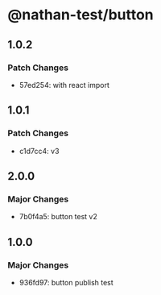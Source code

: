 # @nathan-test/button

## 1.0.2

### Patch Changes

- 57ed254: with react import

## 1.0.1

### Patch Changes

- c1d7cc4: v3

## 2.0.0

### Major Changes

- 7b0f4a5: button test v2

## 1.0.0

### Major Changes

- 936fd97: button publish test
